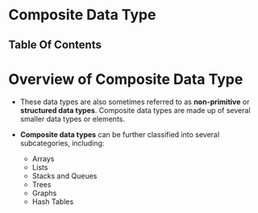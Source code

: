 # Composite Data Type

## Table Of Contents


# Overview of Composite Data Type
* These data types are also sometimes referred to as __non-primitive__ or __structured data types__. Composite data types are made up of several smaller data types or elements. 
  
* __Composite data types__ can be further classified into several subcategories, including: 
  * Arrays
  * Lists
  * Stacks and Queues
  * Trees
  * Graphs
  * Hash Tables